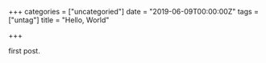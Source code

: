 +++
categories = ["uncategoried"]
date = "2019-06-09T00:00:00Z"
tags = ["untag"]
title = "Hello, World"

+++

first post.
